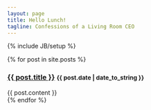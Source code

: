 ```yaml
---
layout: page
title: Hello Lunch!
tagline: Confessions of a Living Room CEO
---
```

{% include JB/setup %}

{% for post in site.posts %}
<div class="panel panel-default">
  <div class="panel-heading">
    <h3 class="panel-title"><a href="{{ BASE_PATH }}{{ post.url }}">{{ post.title }}</a>
      <small class="pull-right">{{ post.date | date_to_string }}</small>
    </h3>
  </div>
  <div class="panel-body">
    {{ post.content }}
  </div>
</div>
{% endfor %}

